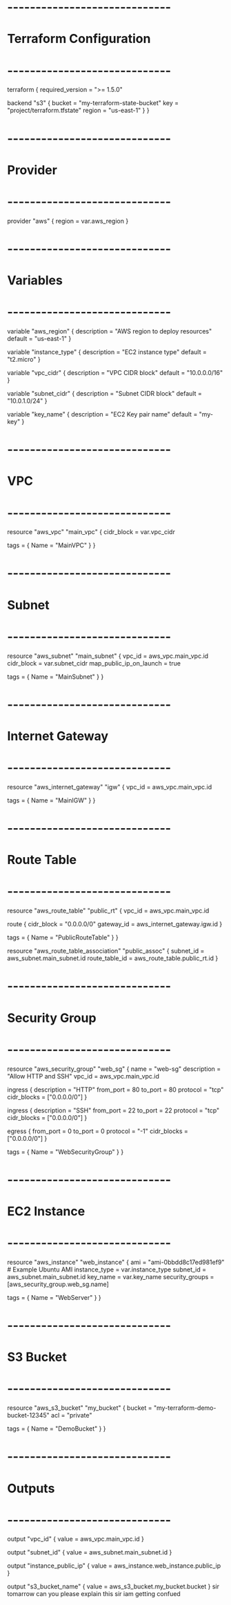 # -----------------------------
# Terraform Configuration
# -----------------------------
terraform {
  required_version = ">= 1.5.0"

  backend "s3" {
    bucket = "my-terraform-state-bucket"
    key    = "project/terraform.tfstate"
    region = "us-east-1"
  }
}

# -----------------------------
# Provider
# -----------------------------
provider "aws" {
  region = var.aws_region
}

# -----------------------------
# Variables
# -----------------------------
variable "aws_region" {
  description = "AWS region to deploy resources"
  default     = "us-east-1"
}

variable "instance_type" {
  description = "EC2 instance type"
  default     = "t2.micro"
}

variable "vpc_cidr" {
  description = "VPC CIDR block"
  default     = "10.0.0.0/16"
}

variable "subnet_cidr" {
  description = "Subnet CIDR block"
  default     = "10.0.1.0/24"
}

variable "key_name" {
  description = "EC2 Key pair name"
  default     = "my-key"
}

# -----------------------------
# VPC
# -----------------------------
resource "aws_vpc" "main_vpc" {
  cidr_block = var.vpc_cidr

  tags = {
    Name = "MainVPC"
  }
}

# -----------------------------
# Subnet
# -----------------------------
resource "aws_subnet" "main_subnet" {
  vpc_id            = aws_vpc.main_vpc.id
  cidr_block        = var.subnet_cidr
  map_public_ip_on_launch = true

  tags = {
    Name = "MainSubnet"
  }
}

# -----------------------------
# Internet Gateway
# -----------------------------
resource "aws_internet_gateway" "igw" {
  vpc_id = aws_vpc.main_vpc.id

  tags = {
    Name = "MainIGW"
  }
}

# -----------------------------
# Route Table
# -----------------------------
resource "aws_route_table" "public_rt" {
  vpc_id = aws_vpc.main_vpc.id

  route {
    cidr_block = "0.0.0.0/0"
    gateway_id = aws_internet_gateway.igw.id
  }

  tags = {
    Name = "PublicRouteTable"
  }
}

resource "aws_route_table_association" "public_assoc" {
  subnet_id      = aws_subnet.main_subnet.id
  route_table_id = aws_route_table.public_rt.id
}

# -----------------------------
# Security Group
# -----------------------------
resource "aws_security_group" "web_sg" {
  name        = "web-sg"
  description = "Allow HTTP and SSH"
  vpc_id      = aws_vpc.main_vpc.id

  ingress {
    description = "HTTP"
    from_port   = 80
    to_port     = 80
    protocol    = "tcp"
    cidr_blocks = ["0.0.0.0/0"]
  }

  ingress {
    description = "SSH"
    from_port   = 22
    to_port     = 22
    protocol    = "tcp"
    cidr_blocks = ["0.0.0.0/0"]
  }

  egress {
    from_port   = 0
    to_port     = 0
    protocol    = "-1"
    cidr_blocks = ["0.0.0.0/0"]
  }

  tags = {
    Name = "WebSecurityGroup"
  }
}

# -----------------------------
# EC2 Instance
# -----------------------------
resource "aws_instance" "web_instance" {
  ami           = "ami-0bbdd8c17ed981ef9" # Example Ubuntu AMI
  instance_type = var.instance_type
  subnet_id     = aws_subnet.main_subnet.id
  key_name      = var.key_name
  security_groups = [aws_security_group.web_sg.name]

  tags = {
    Name = "WebServer"
  }
}

# -----------------------------
# S3 Bucket
# -----------------------------
resource "aws_s3_bucket" "my_bucket" {
  bucket = "my-terraform-demo-bucket-12345"
  acl    = "private"

  tags = {
    Name = "DemoBucket"
  }
}

# -----------------------------
# Outputs
# -----------------------------
output "vpc_id" {
  value = aws_vpc.main_vpc.id
}

output "subnet_id" {
  value = aws_subnet.main_subnet.id
}

output "instance_public_ip" {
  value = aws_instance.web_instance.public_ip
}

output "s3_bucket_name" {
  value = aws_s3_bucket.my_bucket.bucket
}
sir tomarrow can you please explain this  sir iam getting confued
